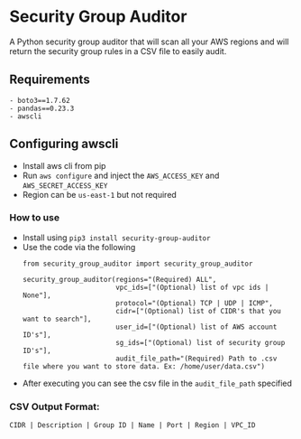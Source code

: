 # Security Group Auditor

A Python security group auditor that will scan all your AWS regions and
will return the security group rules in a CSV file to easily audit.

## Requirements
    - boto3==1.7.62
    - pandas==0.23.3
    - awscli

## Configuring awscli
- Install aws cli from pip
- Run `aws configure` and inject the `AWS_ACCESS_KEY` and `AWS_SECRET_ACCESS_KEY`
- Region can be `us-east-1` but not required

### How to use
- Install using `pip3 install security-group-auditor`
- Use the code via the following
    ```
    from security_group_auditor import security_group_auditor

    security_group_auditor(regions="(Required) ALL",
                           vpc_ids=["(Optional) list of vpc ids | None"],
                           protocol="(Optional) TCP | UDP | ICMP",
                           cidr=["(Optional) list of CIDR's that you want to search"],
                           user_id=["(Optional) list of AWS account ID's"],
                           sg_ids=["(Optional) list of security group ID's"],
                           audit_file_path="(Required) Path to .csv file where you want to store data. Ex: /home/user/data.csv")
    ```
- After executing you can see the csv file in the `audit_file_path` specified

### CSV Output Format:

`CIDR | Description | Group ID | Name | Port | Region | VPC_ID`
